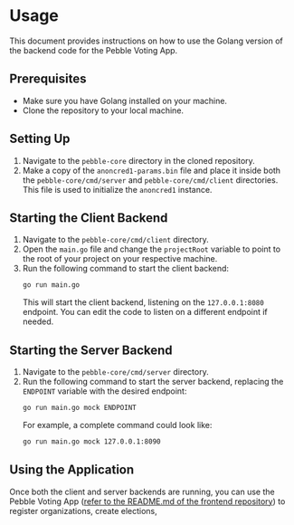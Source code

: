 # Usage

This document provides instructions on how to use the Golang version of the backend code for the Pebble Voting App.

## Prerequisites

- Make sure you have Golang installed on your machine.
- Clone the repository to your local machine.

## Setting Up

1. Navigate to the `pebble-core` directory in the cloned repository.
2. Make a copy of the `anoncred1-params.bin` file and place it inside both the `pebble-core/cmd/server` and `pebble-core/cmd/client` directories. This file is used to initialize the `anoncred1` instance.

## Starting the Client Backend

1. Navigate to the `pebble-core/cmd/client` directory.
2. Open the `main.go` file and change the `projectRoot` variable to point to the root of your project on your respective machine.
3. Run the following command to start the client backend:
   ```bash
   go run main.go
   ```
   This will start the client backend, listening on the `127.0.0.1:8080` endpoint. You can edit the code to listen on a different endpoint if needed.

## Starting the Server Backend

1. Navigate to the `pebble-core/cmd/server` directory.
2. Run the following command to start the server backend, replacing the `ENDPOINT` variable with the desired endpoint:
   ```bash
   go run main.go mock ENDPOINT
   ```
   For example, a complete command could look like:
   ```bash
   go run main.go mock 127.0.0.1:8090
   ```

## Using the Application

Once both the client and server backends are running, you can use the Pebble Voting App ([refer to the README.md of the frontend repository](https://github.com/b4ba/pebble-frontend/tree/main)) to register organizations, create elections,
